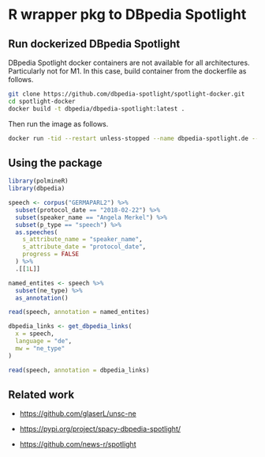 R wrapper pkg to DBpedia Spotlight
================

## Run dockerized DBpedia Spotlight

DBpedia Spotlight docker containers are not available for all
architectures. Particularly not for M1. In this case, build container
from the dockerfile as follows.

``` sh
git clone https://github.com/dbpedia-spotlight/spotlight-docker.git
cd spotlight-docker
docker build -t dbpedia/dbpedia-spotlight:latest .
```

Then run the image as follows.

``` sh
docker run -tid --restart unless-stopped --name dbpedia-spotlight.de --mount source=spotlight-model,target=/opt/spotlight -p 2222:80 dbpedia/dbpedia-spotlight spotlight.sh de
```

## Using the package

``` r
library(polmineR)
library(dbpedia)

speech <- corpus("GERMAPARL2") %>% 
  subset(protocol_date == "2018-02-22") %>%
  subset(speaker_name == "Angela Merkel") %>%
  subset(p_type == "speech") %>%
  as.speeches(
    s_attribute_name = "speaker_name",
    s_attribute_date = "protocol_date",
    progress = FALSE
  ) %>%
  .[[1L]]

named_entites <- speech %>%
  subset(ne_type) %>%
  as_annotation()

read(speech, annotation = named_entites)

dbpedia_links <- get_dbpedia_links(
  x = speech,
  language = "de",
  mw = "ne_type"
)

read(speech, annotation = dbpedia_links)
```

## Related work

- <https://github.com/glaserL/unsc-ne>

- <https://pypi.org/project/spacy-dbpedia-spotlight/>

- <https://github.com/news-r/spotlight>
